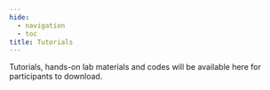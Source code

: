 ```yaml
---
hide:
  - navigation
  - toc
title: Tutorials
---
```


Tutorials, hands-on lab materials and codes will be available here for participants to download.

